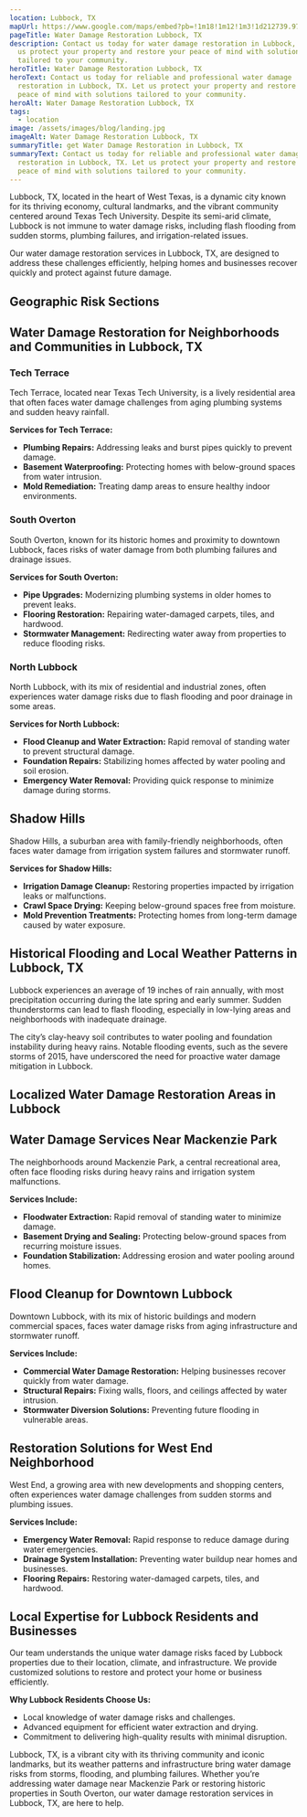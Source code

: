 ```yaml
---
location: Lubbock, TX
mapUrl: https://www.google.com/maps/embed?pb=!1m18!1m12!1m3!1d212739.97892229838!2d-102.0557090753993!3d33.577735022671405!2m3!1f0!2f0!3f0!3m2!1i1024!2i768!4f13.1!3m3!1m2!1s0x86fe12add37ddd39%3A0x1af0042922e84287!2sLubbock%2C%20TX!5e0!3m2!1sen!2sus!4v1735226577161!5m2!1sen!2sus
pageTitle: Water Damage Restoration Lubbock, TX
description: Contact us today for water damage restoration in Lubbock, TX. Let
  us protect your property and restore your peace of mind with solutions
  tailored to your community.
heroTitle: Water Damage Restoration Lubbock, TX
heroText: Contact us today for reliable and professional water damage
  restoration in Lubbock, TX. Let us protect your property and restore your
  peace of mind with solutions tailored to your community.
heroAlt: Water Damage Restoration Lubbock, TX
tags:
  - location
image: /assets/images/blog/landing.jpg
imageAlt: Water Damage Restoration Lubbock, TX
summaryTitle: get Water Damage Restoration in Lubbock, TX
summaryText: Contact us today for reliable and professional water damage
  restoration in Lubbock, TX. Let us protect your property and restore your
  peace of mind with solutions tailored to your community.
---
```

Lubbock, TX, located in the heart of West Texas, is a dynamic city known for its thriving economy, cultural landmarks, and the vibrant community centered around Texas Tech University. Despite its semi-arid climate, Lubbock is not immune to water damage risks, including flash flooding from sudden storms, plumbing failures, and irrigation-related issues.

Our water damage restoration services in Lubbock, TX, are designed to address these challenges efficiently, helping homes and businesses recover quickly and protect against future damage.

## Geographic Risk Sections

## Water Damage Restoration for Neighborhoods and Communities in Lubbock, TX

### Tech Terrace

Tech Terrace, located near Texas Tech University, is a lively residential area that often faces water damage challenges from aging plumbing systems and sudden heavy rainfall.

**Services for Tech Terrace:**

* **Plumbing Repairs:** Addressing leaks and burst pipes quickly to prevent damage.
* **Basement Waterproofing:** Protecting homes with below-ground spaces from water intrusion.
* **Mold Remediation:** Treating damp areas to ensure healthy indoor environments.

### South Overton

South Overton, known for its historic homes and proximity to downtown Lubbock, faces risks of water damage from both plumbing failures and drainage issues.

**Services for South Overton:**

* **Pipe Upgrades:** Modernizing plumbing systems in older homes to prevent leaks.
* **Flooring Restoration:** Repairing water-damaged carpets, tiles, and hardwood.
* **Stormwater Management:** Redirecting water away from properties to reduce flooding risks.

### North Lubbock

North Lubbock, with its mix of residential and industrial zones, often experiences water damage risks due to flash flooding and poor drainage in some areas.

**Services for North Lubbock:**

* **Flood Cleanup and Water Extraction:** Rapid removal of standing water to prevent structural damage.
* **Foundation Repairs:** Stabilizing homes affected by water pooling and soil erosion.
* **Emergency Water Removal:** Providing quick response to minimize damage during storms.

## Shadow Hills

Shadow Hills, a suburban area with family-friendly neighborhoods, often faces water damage from irrigation system failures and stormwater runoff.

**Services for Shadow Hills:**

* **Irrigation Damage Cleanup:** Restoring properties impacted by irrigation leaks or malfunctions.
* **Crawl Space Drying:** Keeping below-ground spaces free from moisture.
* **Mold Prevention Treatments:** Protecting homes from long-term damage caused by water exposure.

## Historical Flooding and Local Weather Patterns in Lubbock, TX

Lubbock experiences an average of 19 inches of rain annually, with most precipitation occurring during the late spring and early summer. Sudden thunderstorms can lead to flash flooding, especially in low-lying areas and neighborhoods with inadequate drainage.

The city’s clay-heavy soil contributes to water pooling and foundation instability during heavy rains. Notable flooding events, such as the severe storms of 2015, have underscored the need for proactive water damage mitigation in Lubbock.

## Localized Water Damage Restoration Areas in Lubbock

## Water Damage Services Near Mackenzie Park

The neighborhoods around Mackenzie Park, a central recreational area, often face flooding risks during heavy rains and irrigation system malfunctions.

**Services Include:**

* **Floodwater Extraction:** Rapid removal of standing water to minimize damage.
* **Basement Drying and Sealing:** Protecting below-ground spaces from recurring moisture issues.
* **Foundation Stabilization:** Addressing erosion and water pooling around homes.

## Flood Cleanup for Downtown Lubbock

Downtown Lubbock, with its mix of historic buildings and modern commercial spaces, faces water damage risks from aging infrastructure and stormwater runoff.

**Services Include:**

* **Commercial Water Damage Restoration:** Helping businesses recover quickly from water damage.
* **Structural Repairs:** Fixing walls, floors, and ceilings affected by water intrusion.
* **Stormwater Diversion Solutions:** Preventing future flooding in vulnerable areas.

## Restoration Solutions for West End Neighborhood

West End, a growing area with new developments and shopping centers, often experiences water damage challenges from sudden storms and plumbing issues.

**Services Include:**

* **Emergency Water Removal:** Rapid response to reduce damage during water emergencies.
* **Drainage System Installation:** Preventing water buildup near homes and businesses.
* **Flooring Repairs:** Restoring water-damaged carpets, tiles, and hardwood.

## Local Expertise for Lubbock Residents and Businesses

Our team understands the unique water damage risks faced by Lubbock properties due to their location, climate, and infrastructure. We provide customized solutions to restore and protect your home or business efficiently.

**Why Lubbock Residents Choose Us:**

* Local knowledge of water damage risks and challenges.
* Advanced equipment for efficient water extraction and drying.
* Commitment to delivering high-quality results with minimal disruption.

Lubbock, TX, is a vibrant city with its thriving community and iconic landmarks, but its weather patterns and infrastructure bring water damage risks from storms, flooding, and plumbing failures. Whether you’re addressing water damage near Mackenzie Park or restoring historic properties in South Overton, our water damage restoration services in Lubbock, TX, are here to help.
